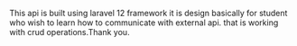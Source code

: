 This api is built using laravel 12 framework it is design basically for student who wish to learn how to communicate with external api. that is working with crud operations.Thank you.
